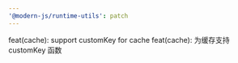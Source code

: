 ```yaml
---
'@modern-js/runtime-utils': patch
---
```


feat(cache): support customKey for cache
feat(cache): 为缓存支持 customKey 函数
